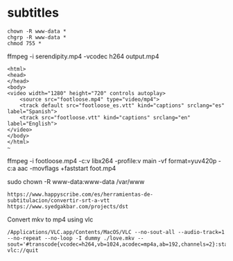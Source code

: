 # subtitles

```
chown -R www-data *
chgrp -R www-data *
chmod 755 *
```

ffmpeg -i serendipity.mp4 -vcodec h264 output.mp4
```
<html>
<head>
</head>
<body>
<video width="1280" height="720" controls autoplay>
    <source src="footloose.mp4" type="video/mp4">
    <track default src="footloose_es.vtt" kind="captions" srclang="es" label="Spanish">
    <track src="footloose.vtt" kind="captions" srclang="en" label="English">
</video>
</body>
</html>
~                
```


ffmpeg -i footloose.mp4 -c:v libx264 -profile:v main -vf format=yuv420p -c:a aac -movflags +faststart foot.mp4

sudo chown -R www-data:www-data /var/www

```
https://www.happyscribe.com/es/herramientas-de-subtitulacion/convertir-srt-a-vtt
https://www.syedgakbar.com/projects/dst
```

Convert mkv to mp4 using vlc
```
/Applications/VLC.app/Contents/MacOS/VLC --no-sout-all --audio-track=1 --no-repeat --no-loop -I dummy ./love.mkv --sout='#transcode{vcodec=h264,vb=1024,acodec=mp4a,ab=192,channels=2}:standard{access=file,mux=ts,dst=ouput.mp4}' vlc://quit
```


